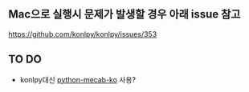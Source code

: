 ## Mac으로 실행시 문제가 발생할 경우 아래 issue 참고
https://github.com/konlpy/konlpy/issues/353

## TO DO
- konlpy대신 [python-mecab-ko](https://github.com/jonghwanhyeon/python-mecab-ko) 사용?